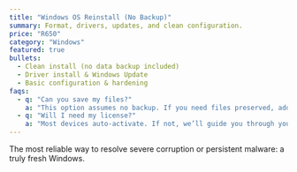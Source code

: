 ```yaml
---
title: "Windows OS Reinstall (No Backup)"
summary: Format, drivers, updates, and clean configuration.
price: "R650"
category: "Windows"
featured: true
bullets:
  - Clean install (no data backup included)
  - Driver install & Windows Update
  - Basic configuration & hardening
faqs:
  - q: "Can you save my files?"
    a: "This option assumes no backup. If you need files preserved, add a backup service first."
  - q: "Will I need my license?"
    a: "Most devices auto-activate. If not, we’ll guide you through your license key."
---
```

The most reliable way to resolve severe corruption or persistent malware: a truly fresh Windows.
